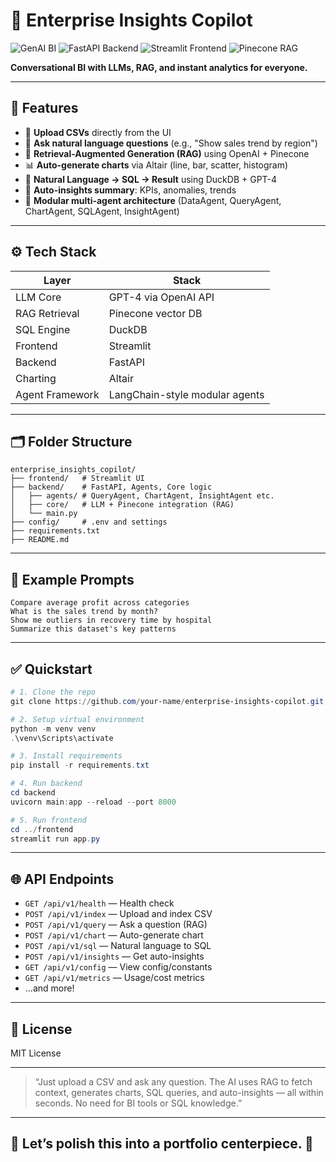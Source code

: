 # 🧠 Enterprise Insights Copilot

![GenAI BI](https://img.shields.io/badge/GenAI-BI-blueviolet?style=for-the-badge)
![FastAPI Backend](https://img.shields.io/badge/FastAPI-Backend-green?style=for-the-badge)
![Streamlit Frontend](https://img.shields.io/badge/Streamlit-Frontend-orange?style=for-the-badge)
![Pinecone RAG](https://img.shields.io/badge/Pinecone-RAG-9cf?style=for-the-badge)

**Conversational BI with LLMs, RAG, and instant analytics for everyone.**

---

## 🚀 Features

- 📁 **Upload CSVs** directly from the UI
- 💬 **Ask natural language questions** (e.g., "Show sales trend by region")
- 🧠 **Retrieval-Augmented Generation (RAG)** using OpenAI + Pinecone
- 📊 **Auto-generate charts** via Altair (line, bar, scatter, histogram)
- 🧾 **Natural Language → SQL → Result** using DuckDB + GPT-4
- 📌 **Auto-insights summary**: KPIs, anomalies, trends
- 🧱 **Modular multi-agent architecture** (DataAgent, QueryAgent, ChartAgent, SQLAgent, InsightAgent)

---

## ⚙️ Tech Stack

| Layer          | Stack                                |
|----------------|---------------------------------------|
| LLM Core       | GPT-4 via OpenAI API                  |
| RAG Retrieval  | Pinecone vector DB                    |
| SQL Engine     | DuckDB                                |
| Frontend       | Streamlit                             |
| Backend        | FastAPI                               |
| Charting       | Altair                                |
| Agent Framework| LangChain-style modular agents        |

---

## 🗂 Folder Structure

```text
enterprise_insights_copilot/
├── frontend/   # Streamlit UI
├── backend/    # FastAPI, Agents, Core logic
│   ├── agents/ # QueryAgent, ChartAgent, InsightAgent etc.
│   ├── core/   # LLM + Pinecone integration (RAG)
│   └── main.py
├── config/     # .env and settings
├── requirements.txt
├── README.md
```

---

## 🧪 Example Prompts

```text
Compare average profit across categories
What is the sales trend by month?
Show me outliers in recovery time by hospital
Summarize this dataset's key patterns
```

---

## ✅ Quickstart

```powershell
# 1. Clone the repo
git clone https://github.com/your-name/enterprise-insights-copilot.git

# 2. Setup virtual environment
python -m venv venv
.\venv\Scripts\activate

# 3. Install requirements
pip install -r requirements.txt

# 4. Run backend
cd backend
uvicorn main:app --reload --port 8000

# 5. Run frontend
cd ../frontend
streamlit run app.py
```

---

## 🌐 API Endpoints

- `GET /api/v1/health` — Health check
- `POST /api/v1/index` — Upload and index CSV
- `POST /api/v1/query` — Ask a question (RAG)
- `POST /api/v1/chart` — Auto-generate chart
- `POST /api/v1/sql` — Natural language to SQL
- `POST /api/v1/insights` — Get auto-insights
- `GET /api/v1/config` — View config/constants
- `GET /api/v1/metrics` — Usage/cost metrics
- ...and more!

---

## 📄 License

MIT License

---

> “Just upload a CSV and ask any question. The AI uses RAG to fetch context, generates charts, SQL queries, and auto-insights — all within seconds. No need for BI tools or SQL knowledge.”

---

## 🎨 Let’s polish this into a portfolio centerpiece. 🚀
